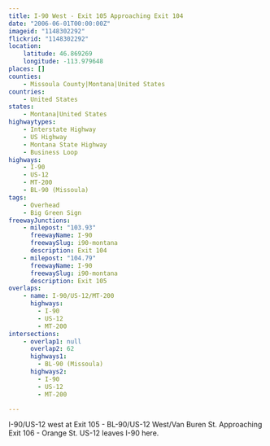 ```yaml
---
title: I-90 West - Exit 105 Approaching Exit 104
date: "2006-06-01T00:00:00Z"
imageid: "1148302292"
flickrid: "1148302292"
location:
    latitude: 46.869269
    longitude: -113.979648
places: []
counties:
    - Missoula County|Montana|United States
countries:
    - United States
states:
    - Montana|United States
highwaytypes:
    - Interstate Highway
    - US Highway
    - Montana State Highway
    - Business Loop
highways:
    - I-90
    - US-12
    - MT-200
    - BL-90 (Missoula)
tags:
    - Overhead
    - Big Green Sign
freewayJunctions:
    - milepost: "103.93"
      freewayName: I-90
      freewaySlug: i90-montana
      description: Exit 104
    - milepost: "104.79"
      freewayName: I-90
      freewaySlug: i90-montana
      description: Exit 105
overlaps:
    - name: I-90/US-12/MT-200
      highways:
        - I-90
        - US-12
        - MT-200
intersections:
    - overlap1: null
      overlap2: 62
      highways1:
        - BL-90 (Missoula)
      highways2:
        - I-90
        - US-12
        - MT-200

---
```

I-90/US-12 west at Exit 105 - BL-90/US-12 West/Van Buren St.  Approaching Exit 106 - Orange St.  US-12 leaves I-90 here.
